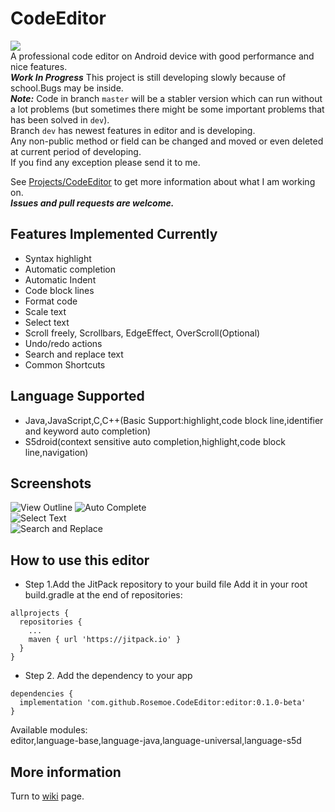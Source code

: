 # CodeEditor
[![](https://jitpack.io/v/Rosemoe/CodeEditor.svg)](https://jitpack.io/#Rosemoe/CodeEditor)   
A professional code editor on Android device with good performance and nice features.   
***Work In Progress*** This project is still developing slowly because of school.Bugs may be inside.   
***Note:***
Code in branch `master` will be a stabler version which can run without a lot problems (but sometimes there might be some important problems that has been solved in `dev`).   
Branch `dev` has newest features in editor and is developing.   
Any non-public method or field can be changed and moved or even deleted at current period of developing.     
If you find any exception please send it to me.   
   
See [Projects/CodeEditor](https://github.com/Rosemoe/CodeEditor/projects/1) to get more information about what I am working on.    
***Issues and pull requests are welcome.***   
## Features Implemented Currently
* Syntax highlight
* Automatic completion
* Automatic Indent
* Code block lines
* Format code
* Scale text
* Select text
* Scroll freely, Scrollbars, EdgeEffect, OverScroll(Optional)
* Undo/redo actions
* Search and replace text
* Common Shortcuts
## Language Supported  
* Java,JavaScript,C,C++(Basic Support:highlight,code block line,identifier and keyword auto completion)
* S5droid(context sensitive auto completion,highlight,code block line,navigation)   
## Screenshots  
![View Outline](/images/outline.png)
![Auto Complete](/images/auto-completion.png)   
![Select Text](/images/select-text.png)   
![Search and Replace](/images/search-replace.png)   
## How to use this editor  
* Step 1.Add the JitPack repository to your build file
Add it in your root build.gradle at the end of repositories:
```Gradle
allprojects {
  repositories {
    ...
    maven { url 'https://jitpack.io' }
  }
}
 ```
* Step 2. Add the dependency to your app
```Gradle
dependencies {
  implementation 'com.github.Rosemoe.CodeEditor:editor:0.1.0-beta'
}
```
Available modules:     
editor,language-base,language-java,language-universal,language-s5d    
## More information
Turn to [wiki](https://github.com/Rosemoe/CodeEditor/wiki) page.
